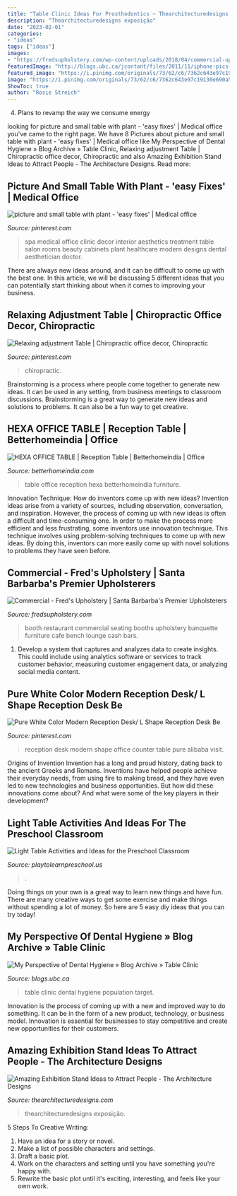 ```yaml
---
title: "Table Clinic Ideas For Prosthodontics ~ Thearchitecturedesigns Exposição"
description: "Thearchitecturedesigns exposição"
date: "2023-02-01"
categories:
- "ideas"
tags: ["ideas"]
images:
- "https://fredsupholstery.com/wp-content/uploads/2018/04/commercial-upholstery-santa-barbara.jpg"
featuredImage: "http://blogs.ubc.ca/jcontant/files/2011/11/iphone-pics-0601.jpg"
featured_image: "https://i.pinimg.com/originals/73/62/c6/7362c643e97c19130e690a5e072675b6.jpg"
image: "https://i.pinimg.com/originals/73/62/c6/7362c643e97c19130e690a5e072675b6.jpg"
ShowToc: true
author: "Rosie Streich"
---
```



4. Plans to revamp the way we consume energy 

	

		
looking for picture and small table with plant - &#039;easy fixes&#039; | Medical office you've came to the right page. We have 8 Pictures about picture and small table with plant - &#039;easy fixes&#039; | Medical office like My Perspective of Dental Hygiene » Blog Archive » Table Clinic, Relaxing adjustment Table | Chiropractic office decor, Chiropractic and also Amazing Exhibition Stand Ideas to Attract People - The Architecture Designs. Read more:
		
    
## Picture And Small Table With Plant - &#039;easy Fixes&#039; | Medical Office

<img loading=lazy src="https://i.pinimg.com/originals/73/62/c6/7362c643e97c19130e690a5e072675b6.jpg" onerror="this.onerror=null;this.src='https://tse2.mm.bing.net/th?id=OIP.J8MWn36Ryjf_kmLWEZKWZQHaE6&amp;pid=15.1';" alt="picture and small table with plant - &#039;easy fixes&#039; | Medical office">

_Source: pinterest.com_

>spa medical office clinic decor interior aesthetics treatment table salon rooms beauty cabinets plant healthcare modern designs dental aesthetician doctor. 

	

There are always new ideas around, and it can be difficult to come up with the best one. In this article, we will be discussing 5 different ideas that you can potentially start thinking about when it comes to improving your business.

    
## Relaxing Adjustment Table | Chiropractic Office Decor, Chiropractic

<img loading=lazy src="https://i.pinimg.com/originals/8f/65/5a/8f655aa9c51583db29cf2697a6d5aa6b.jpg" onerror="this.onerror=null;this.src='https://tse2.mm.bing.net/th?id=OIP.cUtvhdIWGLlkmyMNYqoRaQHaJ4&amp;pid=15.1';" alt="Relaxing adjustment Table | Chiropractic office decor, Chiropractic">

_Source: pinterest.com_

>chiropractic. 

	

Brainstorming is a process where people come together to generate new ideas. It can be used in any setting, from business meetings to classroom discussions. Brainstorming is a great way to generate new ideas and solutions to problems. It can also be a fun way to get creative.

    
## HEXA OFFICE TABLE | Reception Table | Betterhomeindia | Office

<img loading=lazy src="https://www.betterhomeindia.com/wp-content/uploads/2019/01/46_1_1024x750-min.jpg" onerror="this.onerror=null;this.src='https://tse1.mm.bing.net/th?id=OIP.ff7XTh9AnIYsJKofxmL3EwHaFb&amp;pid=15.1';" alt="HEXA OFFICE TABLE | Reception Table | Betterhomeindia | Office">

_Source: betterhomeindia.com_

>table office reception hexa betterhomeindia furniture. 

	

Innovation Technique: How do inventors come up with new ideas?
Invention ideas arise from a variety of sources, including observation, conversation, and inspiration. However, the process of coming up with new ideas is often a difficult and time-consuming one. In order to make the process more efficient and less frustrating, some inventors use innovation technique. This technique involves using problem-solving techniques to come up with new ideas. By doing this, inventors can more easily come up with novel solutions to problems they have seen before.

    
## Commercial - Fred&#039;s Upholstery | Santa Barbarba&#039;s Premier Upholsterers

<img loading=lazy src="https://fredsupholstery.com/wp-content/uploads/2018/04/commercial-upholstery-santa-barbara.jpg" onerror="this.onerror=null;this.src='https://tse3.mm.bing.net/th?id=OIP.OtfgVvrXZkL15umkDcfkkQHaE8&amp;pid=15.1';" alt="Commercial - Fred&#039;s Upholstery | Santa Barbarba&#039;s Premier Upholsterers">

_Source: fredsupholstery.com_

>booth restaurant commercial seating booths upholstery banquette furniture cafe bench lounge cash bars. 

	

1. Develop a system that captures and analyzes data to create insights. This could include using analytics software or services to track customer behavior, measuring customer engagement data, or analyzing social media content. 

    
## Pure White Color Modern Reception Desk/ L Shape Reception Desk Be

<img loading=lazy src="https://i.pinimg.com/originals/83/06/19/830619308905d090860bf23d3307284f.jpg" onerror="this.onerror=null;this.src='https://tse1.mm.bing.net/th?id=OIP.EUjjmvfCijxCAij9TO4DXAHaFR&amp;pid=15.1';" alt="Pure White Color Modern Reception Desk/ L Shape Reception Desk Be">

_Source: pinterest.com_

>reception desk modern shape office counter table pure alibaba visit. 

	

Origins of Invention
Invention has a long and proud history, dating back to the ancient Greeks and Romans. Inventions have helped people achieve their everyday needs, from using fire to making bread, and they have even led to new technologies and business opportunities. But how did these innovations come about? And what were some of the key players in their development?

    
## Light Table Activities And Ideas For The Preschool Classroom

<img loading=lazy src="https://playtolearnpreschool.us/wp-content/uploads/2017/07/light-table-e1500914185116-600x458.png" onerror="this.onerror=null;this.src='https://tse4.mm.bing.net/th?id=OIP.14fYifdFICUabcvrBhpGzQHaFp&amp;pid=15.1';" alt="Light Table Activities and Ideas for the Preschool Classroom">

_Source: playtolearnpreschool.us_

>. 

	

Doing things on your own is a great way to learn new things and have fun. There are many creative ways to get some exercise and make things without spending a lot of money. So here are 5 easy diy ideas that you can try today!

    
## My Perspective Of Dental Hygiene » Blog Archive » Table Clinic

<img loading=lazy src="http://blogs.ubc.ca/jcontant/files/2011/11/iphone-pics-0601.jpg" onerror="this.onerror=null;this.src='https://tse2.mm.bing.net/th?id=OIP.S8hChpu6FtgHGoTeEDogPwHaHi&amp;pid=15.1';" alt="My Perspective of Dental Hygiene » Blog Archive » Table Clinic">

_Source: blogs.ubc.ca_

>table clinic dental hygiene population target. 

	

Innovation is the process of coming up with a new and improved way to do something. It can be in the form of a new product, technology, or business model. Innovation is essential for businesses to stay competitive and create new opportunities for their customers.

    
## Amazing Exhibition Stand Ideas To Attract People - The Architecture Designs

<img loading=lazy src="https://thearchitecturedesigns.com/wp-content/uploads/2020/01/Exhibition-Stand-18.jpg" onerror="this.onerror=null;this.src='https://tse1.mm.bing.net/th?id=OIP.hguYSS0tAYwEIKs8x8-6lwHaFP&amp;pid=15.1';" alt="Amazing Exhibition Stand Ideas to Attract People - The Architecture Designs">

_Source: thearchitecturedesigns.com_

>thearchitecturedesigns exposição. 

	

5 Steps To Creative Writing:
1. Have an idea for a story or novel.
2. Make a list of possible characters and settings.
3. Draft a basic plot.
4. Work on the characters and setting until you have something you're happy with.
5. Rewrite the basic plot until it's exciting, interesting, and feels like your own work.

